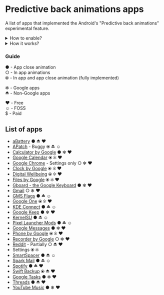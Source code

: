 # Predictive back animations apps
A list of apps that implemented the Android's "Predictive back animations" experimental feature.

<details>
  <summary>How to enable? </summary>
    
  1. Enable developer options.
  2. Navigate to developer options
  3. Enable the toggle "Predictive back navigations". May need a reboot for some apps.
    ![CleanShot 2024-03-27 at 9  16 01](https://github.com/sameerasw/predictive-back-animations-apps/assets/68902530/c474772d-b149-4846-acea-b6c62faf897c)
</details>


<details>
  <summary>How it works? </summary>
  https://github.com/sameerasw/predictive-back-animations-apps/assets/68902530/85586da0-ed07-40bb-b827-38bd7200b856
</details>



### Guide
● - App close animation<br>
○ - In app animations<br>
⦿ - In app and app close animation (fully implemented)<br>

✻ - Google apps <br>
⏏︎ - Non-Google apps <br>

♥︎ - Free <br>
☺︎ - FOSS <br>
$ - Paid



## List of apps
- [aBattery](https://play.google.com/store/apps/details?id=me.linshen.abattery&hl=en) ● ⏏︎ ♥︎
- [APatch](https://github.com/bmax121/APatch) - Buggy ⦿ ⏏︎ ☺︎
- [Calculator by Google](https://play.google.com/store/apps/details?id=com.google.android.calculator&hl=en) ● ✻ ♥︎
- [Google Calendar](https://play.google.com/store/apps/details?id=com.google.android.calendar&hl=en) ⦿ ✻ ♥︎
- [Google Chrome](https://play.google.com/store/apps/details?id=com.android.chrome&hl=en) - Settings only ○ ✻ ♥︎
- [Clock by Google](https://play.google.com/store/apps/details?id=com.google.android.deskclock&hl=en) ⦿ ✻ ♥︎
- [Digital Wellbeing](https://play.google.com/store/apps/details?id=com.google.android.apps.wellbeing&hl=en) ⦿ ✻ ♥︎
- [Files by Google](https://play.google.com/store/apps/details?id=com.google.android.apps.nbu.files&hl=en) ⦿ ✻ ♥︎
- [Gboard - the Google Keyboard](https://play.google.com/store/apps/details?id=com.google.android.inputmethod.latin&hl=en) ● ✻ ♥︎
- [Gmail](https://play.google.com/store/apps/details?id=com.google.android.gm&hl=en) ○ ✻ ♥︎
- [GMS Flags](https://github.com/polodarb/GMS-Flags) ● ⏏︎ ☺︎
- [Google One](https://play.google.com/store/apps/details?id=com.google.android.apps.subscriptions.red&hl=en) ⦿ ✻ ♥︎
- [KDE Connect](https://play.google.com/store/apps/details?id=org.kde.kdeconnect_tp&hl=en) ● ⏏︎ ☺︎
- [Google Keep](https://play.google.com/store/search?q=keep&c=apps&hl=en) ● ✻ ♥︎
- [KernelSU](https://github.com/tiann/KernelSU) ● ⏏︎ ☺︎
- [Pixel Launcher Mods](https://github.com/KieronQuinn/PixelLauncherMods) ● ⏏︎ ☺︎
- [Google Messages](https://play.google.com/store/apps/details?id=com.google.android.apps.messaging&hl=en) ● ✻ ♥︎
- [Phone by Google](https://play.google.com/store/apps/details?id=com.google.android.dialer&hl=en) ⦿ ✻ ♥︎
- [Recorder by Google](https://play.google.com/store/apps/details?id=com.google.android.apps.recorder&hl=en) ○ ✻ ♥︎
- [Reddit](https://play.google.com/store/apps/details?id=com.reddit.frontpage&hl=en) - Partially ○ ⏏︎ ♥︎
- Settings ⦿ ✻
- [SmartSpacer](https://github.com/KieronQuinn/Smartspacer) ● ⏏︎ ☺︎
- [Spark Mail](https://play.google.com/store/apps/details?id=com.readdle.spark&hl=en) ● ⏏︎ ☺︎
- [Spotify](https://play.google.com/store/apps/details?id=com.spotify.music&hl=en) ● ⏏︎ ♥︎
- [Swift Backup](https://play.google.com/store/apps/details?id=org.swiftapps.swiftbackup&hl=en) ⦿ ⏏︎ ♥︎
- [Google Tasks](https://play.google.com/store/search?q=tasks&c=apps&hl=en) ● ✻ ♥︎
- [Threads](https://play.google.com/store/apps/details?id=com.instagram.barcelona&hl=en) ● ⏏︎ ♥︎
- [YouTube Music](https://play.google.com/store/search?q=yt%20music&c=apps&hl=en) ● ✻ ♥︎










